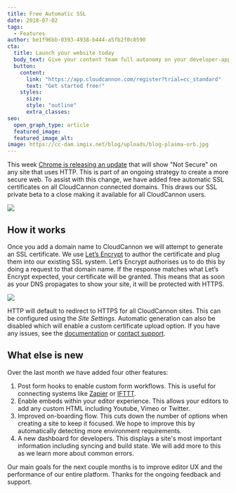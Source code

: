```yaml
---
title: Free Automatic SSL
date: 2018-07-02
tags:
  - Features
author: be1f96bb-0393-4938-b444-a5fb2f0c8590
cta:
  title: Launch your website today
  body_text: Give your content team full autonomy on your developer-approved tech stack with CloudCannon.
  button:
    content: 
      link: "https://app.cloudcannon.com/register?trial=cc_standard"
      text: "Get started free!"
    styles:
      size:
      style: "outline"
      extra_classes:
seo:
  open_graph_type: article
  featured_image:
  featured_image_alt:
image: https://cc-dam.imgix.net/blog/uploads/blog-plasma-orb.jpg
---
```


This week [Chrome is releasing an update](https://security.googleblog.com/2018/02/a-secure-web-is-here-to-stay.html) that will show "Not Secure" on any site that uses HTTP. This is part of an ongoing strategy to create a more secure web. To assist with this change, we have added free automatic SSL certificates on all CloudCannon connected domains. This draws our SSL private beta to a close making it available for all CloudCannon users.

![](https://cc-dam.imgix.net/blog/assets/blog/free-automatic-ssl/treatment-of-http-pages1x.png)

## How it works

Once you add a domain name to CloudCannon we will attempt to generate an SSL certificate. We use [Let’s Encrypt](https://letsencrypt.org/) to author the certificate and plug them into our existing SSL system. Let’s Encrypt authorises us to do this by doing a request to that domain name. If the response matches what Let’s Encrypt expected, your certificate will be granted. This means that as soon as your DNS propagates to show your site, it will be protected with HTTPS.

![](https://cc-dam.imgix.net/blog/assets/blog/free-automatic-ssl/f1c251082b2ed18c0769acfd4c61f8ad.png)

HTTP will default to redirect to HTTPS for all CloudCannon sites. This can be configured using the *Site Settings*. Automatic generation can also be disabled which will enable a custom certificate upload option. If you have any issues, see the [documentation](https://docs.cloudcannon.com/ssl/letsencrypt/#doc) or [contact support](/contact/).

## What else is new


Over the last month we have added four other features:

1. Post form hooks to enable custom form workflows. This is useful for connecting systems like [Zapier](https://zapier.com/) or [IFTTT](https://ifttt.com/).
2. Enable embeds within your editor experience. This allows your editors to add any custom HTML including Youtube, Vimeo or Twitter.
3. Improved on-boarding flow. This cuts down the number of options when creating a site to keep it focused. We hope to improve this by automatically detecting more environment requirements.
4. A new dashboard for developers. This displays a site's most important information including syncing and build state. We will add more to this as we learn more about common errors.

Our main goals for the next couple months is to improve editor UX and the performance of our entire platform. Thanks for the ongoing feedback and support.